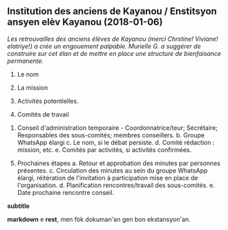 ## Institution des anciens de Kayanou / Enstitsyon ansyen elèv Kayanou (2018-01-06)

_Les retrouvailles des anciens élèves de Kayanou (merci Chrstine! Viviane! elatriye!) a crée un engouement palpable. Murielle G. a suggérer de construire sur cet élan et de mettre en place une structure de bienfaisance permanente._

1. Le nom

2. La mission

3. Activités potentielles.

4. Comités de travail
  <ol>
    <li>Conseil d'administration temporaire - Coordonnatrice/teur; Secrétaire; Responsables des sous-comités; membres conseillers.
  b. Groupe WhatsApp élargi
  c. Le nom, si le débat persiste.
  d. Comité rédaction : mission, etc.
  e. Comités par activités, si activités confirmées.
  </ol>
  
5. Prochaines étapes
  a. Retour et approbation des minutes par personnes présentes.
  c. Circulation des minutes au sein du groupe WhatsApp élargi, réitération de l'invitation à participation mise en place de l'organisation.
  d. Planification rencontres/travail des sous-comités.
  e. Date prochaine rencontre conseil.


__subtitle__


**markdown** e **rest**, men fòk dokuman'an gen bon ekstansyon'an.

<!---
kote w bare ak angouman apostwòf sa a ? menm lè gen apostwòf an kreyòl, se pa la. :P
-->

